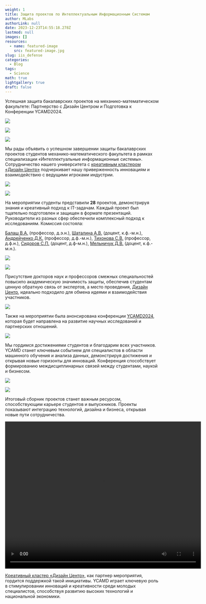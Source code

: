 ```yaml
---
weight: 1
title: Защита проектов по Интеллектуальным Информационным Системам
author: MLabs
authorLink: null
date: 2023-12-23T14:55:18.278Z
lastmod: null
images: []
resources:
  - name: featured-image
    src: featured-image.jpg
slug: iis_defense
categories:
  - Blog
tags:
  - Science
math: true
lightgallery: true
draft: false
---
```


Успешная защита бакалаврских проектов на механико-математическом факультете: Партнерство с Дизайн Центром и Подготовка к Конференции YCAMD2024.

<!--more-->

![](img/DSC_5286.jpg " ")

![](img/DSC_5340.jpg " ")

![](img/DSC_5320.jpg " ")

Мы рады объявить о успешном завершении защиты бакалаврских проектов студентов механико-математического факультета в рамках специализации «Интеллектуальные информационные системы». Сотрудничество нашего университета с [креативным кластером «Дизайн Центр»](https://designcenter.me/) подчеркивает нашу приверженность инновациям и взаимодействию с ведущими игроками индустрии.

![](img/ИИС_защиты_images_Page1.jpg " ")

![](img/ИИС_защиты_images_Page2.jpg " ")

На мероприятии студенты представили **28** проектов, демонстрируя знания и креативный подход к IT-задачам. Каждый проект был тщательно подготовлен и защищен в формате презентаций. Руководители из разных сфер обеспечили комплексный подход к исследованиям. Комиссия состояла:

[Балаш В.А.](https://www.sgu.ru/person/balash-vladimir-alekseevich) (профессор, д.э.н.), 
[Шаталина А.В.](https://www.sgu.ru/person/shatalina-anna-vasilevna) (доцент, к.ф.-м.н.), 
[Андрейченко Д.К.](https://www.sgu.ru/person/andreychenko-dmitriy-konstantinovich) (профессор, д.ф.-м.н.), 
[Тихонова С.В.](https://www.sgu.ru/person/tihonova-sofya-vladimirovna) (профессор, д.ф.н.), 
[Сидоров С.П.](https://www.sgu.ru/person/sidorov-sergey-petrovich) (доцент, д.ф-м.н.), 
[Мельничук Д.В.](https://www.sgu.ru/person/melnichuk-dmitriy-vadimovich) (доцент, к.ф.-м.н.).

![](img/DSC_5262.jpg " ")

![](img/DSC_5295.jpg " ")

Присутствие докторов наук и профессоров смежных специальностей повысило академическую значимость защиты, обеспечив студентам ценную обратную связь от экспертов, а место проведения, [Дизайн Центр](https://designcenter.me/), идеально подходило для обмена идеями и взаимодействия участников.

![](img/DSC_5901.jpg " ")

Также на мероприятии была анонсирована конференции [YCAMD2024](https://t.me/youthscience), которая будет направлена на развитие научных исследований и партнерских отношений. 

![](img/DSC_5866.jpg " ")

Мы гордимся достижениями студентов и благодарим всех участников. YCAMD станет ключевым событием для специалистов в области машинного обучения и анализа данных, демонстрируя достижения и открывая новые горизонты для инноваций. Конференция способствует формированию междисциплинарных связей между студентами, наукой и бизнесом.

![](img/DSC_5912.jpg " ")

![](img/DSC_5917.jpg " ")

Итоговый сборник проектов станет важным ресурсом, способствующим карьере студентов и выпускников. Проекты показывают интеграцию технологий, дизайна и бизнеса, открывая новые пути сотрудничества.

<div style="text-align: center;">
	<video width="640" height="480" controls loop>
        <source src="https://mlabs.space/blog/iis_defense/video/video_2024-05-30_17-24-33.mp4" type="video/mp4">
    </video>
</div>

[Креативный кластер «Дизайн Центр»](https://designcenter.me/), как партнер мероприятия, гордится поддержкой такой инициативы. YCAMD играет ключевую роль в стимулировании инноваций и креативности среди молодых специалистов, способствуя развитию высоких технологий и национальной экономики. 